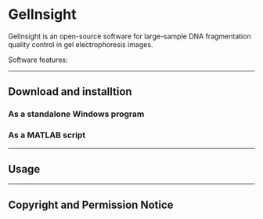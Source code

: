 # GelInsight
GelInsight is an open-source software for large-sample DNA fragmentation quality control in gel electrophoresis images. 

Software features:


---
## Download and installtion 
### As a standalone Windows program

### As a MATLAB script

---
## Usage

---
## Copyright and Permission Notice


